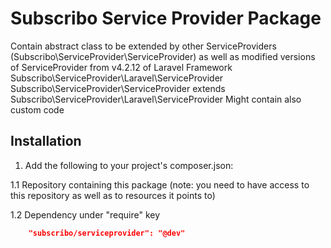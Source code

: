 # Subscribo Service Provider Package

Contain abstract class to be extended by other ServiceProviders (Subscribo\ServiceProvider\ServiceProvider)
as well as modified versions of ServiceProvider from v4.2.12 of Laravel Framework Subscribo\ServiceProvider\Laravel\ServiceProvider
Subscribo\ServiceProvider\ServiceProvider extends Subscribo\ServiceProvider\Laravel\ServiceProvider
Might contain also custom code

## Installation

1. Add the following to your project's composer.json:

1.1 Repository containing this package (note: you need to have access to this repository as well as to resources it points to)

1.2 Dependency under "require" key

```json
    "subscribo/serviceprovider": "@dev"
```
